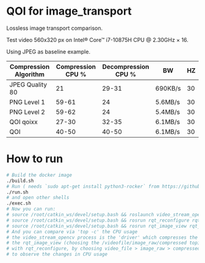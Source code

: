 # QOI for image_transport
Lossless image transport comparison.

Test video 560x320 px on Intel® Core™ i7-10875H CPU @ 2.30GHz × 16.

Using JPEG as baseline example.


| Compression Algorithm | Compression CPU % | Decompression CPU % | BW | HZ |
| --- | --- |--- | --- |--- |
| JPEG Quality 80 | 21 | 29-31 | 690KB/s | 30 |
| PNG Level 1 | 59-61 | 24  | 5.6MB/s | 30 |
| PNG Level 2 | 59-62 | 24  | 5.4MB/s | 30 |
| QOI qoixx | 27-30 | 32-35 | 6.1MB/s | 30 |
| QOI | 40-50 | 40-50 | 6.1MB/s | 30 |

# How to run
```bash
# Build the docker image
./build.sh
# Run ( needs `sudo apt-get install python3-rocker` from https://github.com/osrf/rocker#debians-recommended )
./run.sh
# and open other shells 
./exec.sh
# Now you can run:
# source /root/catkin_ws/devel/setup.bash && roslaunch video_stream_opencv video_file.launch
# source /root/catkin_ws/devel/setup.bash && rosrun rqt_reconfigure rqt_reconfigure
# source /root/catkin_ws/devel/setup.bash && rosrun rqt_image_view rqt_image_view
# And you can compare via 'top -c' the CPU usage
# the video_stream_opencv process is the 'driver' which compresses the images
# the rqt_image_view (choosing the /videofile/image_raw/compressed topics) will do the uncompression
# with rqt_reconfigure, by choosing video_file > image_raw > compressed, you can change format (and options of the formats)
# to observe the changes in CPU usage
```